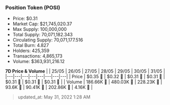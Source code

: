 
  ### Position Token (POSI)
  - Price: $0.31
  - Market Cap: $21,745,020.37
  - Max Supply: 100,000,000
  - Total Supply: 70,071,182.343
  - Circulating Supply: 70,071,177.516
  - Total Burn: 4.827
  - Holders: 425,359
  - Transactions: 4,865,173
  - Volume: $363,931,216.12

  **7D Price & Volume**
  | | 25&#x2F;05 | 26&#x2F;05 | 27&#x2F;05 | 28&#x2F;05 | 29&#x2F;05 | 30&#x2F;05 | 31&#x2F;05 |
  |---|---|---|---|---|---|---|---|
  | Price | $0.35 🔻 | $0.32 🔻 | $0.31 🔻 | $0.31 🔻 | $0.31 🔻 | $0.31 🔻 | $0.31 🔻 |
  | Volume | 186.66K 🔻 | 480.03K 🚀 | 228.23K 🔻 | 93.6K 🔻 | 90.41K 🔻 | 202.86K 🚀 | 4.16K 🔻 |

  > updated_at: May 31, 2022 1:28 AM
